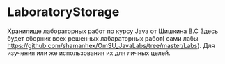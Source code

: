 # LaboratoryStorage
Хранилище лабораторных работ по курсу Java от Шишкина В.С
Здесь будет сборник всех решенных лабараторных работ( сами лабы https://github.com/shamanhex/OmSU_JavaLabs/tree/master/Labs). Для изучения или же использования их для личных целей.
